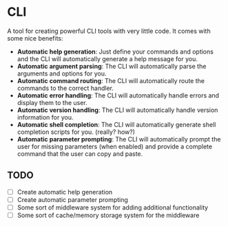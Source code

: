 # CLI

A tool for creating powerful CLI tools with very little code.
It comes with some nice benefits:

 - **Automatic help generation**: Just define your commands and options and the CLI will automatically generate a help message for you.
  - **Automatic argument parsing**: The CLI will automatically parse the arguments and options for you.
  - **Automatic command routing**: The CLI will automatically route the commands to the correct handler.
  - **Automatic error handling**: The CLI will automatically handle errors and display them to the user.
  - **Automatic version handling**: The CLI will automatically handle version information for you.
  - **Automatic shell completion**: The CLI will automatically generate shell completion scripts for you. (really? how?)
  - **Automatic parameter prompting**: The CLI will automatically prompt the user for missing parameters (when enabled) and provide a complete command that the user can copy and paste.

## TODO

 - [ ] Create automatic help generation
 - [ ] Create automatic parameter prompting
 - [ ] Some sort of middleware system for adding additional functionality
 - [ ] Some sort of cache/memory storage system for the middleware
